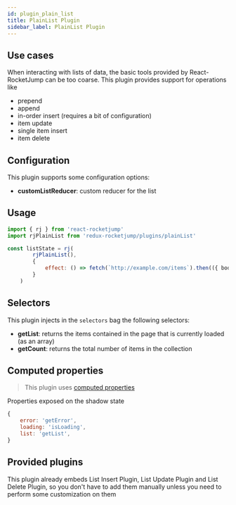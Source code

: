 ```yaml
---
id: plugin_plain_list
title: PlainList Plugin
sidebar_label: PlainList Plugin
---
```

## Use cases

When interacting with lists of data, the basic tools provided by React-RocketJump can be too coarse. This plugin provides support for operations like

* prepend
* append
* in-order insert (requires a bit of configuration)
* item update
* single item insert
* item delete

## Configuration
This plugin supports some configuration options:
* __customListReducer__: custom reducer for the list

## Usage
```js
import { rj } from 'react-rocketjump'
import rjPlainList from 'redux-rocketjump/plugins/plainList' 

const listState = rj(
        rjPlainList(),
        {
            effect: () => fetch(`http://example.com/items`).then(({ body }) => body)
        }
    )
```

## Selectors
This plugin injects in the `selectors` bag the following selectors:

* __getList__: returns the items contained in the page that is currently loaded (as an array)
* __getCount__: returns the total number of items in the collection

## Computed properties
> This plugin uses [computed properties](api_rj.md)

Properties exposed on the shadow state
```js
{
    error: 'getError',
    loading: 'isLoading',
    list: 'getList',
}
```

## Provided plugins
This plugin already embeds List Insert Plugin, List Update Plugin and List Delete Plugin, so you don't have to add them manually unless you need to perform some customization on them